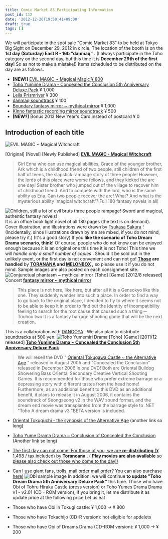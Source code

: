 ```yaml
---
title: Comic Market 83 Participating Information
post_id: 112
date: '2012-12-26T19:50:41+09:00'
draft: true
tags: []
---
```


We will participate in the spot sale "Comic Market 83" to be held at Tokyo Big Sight on December 29, 2012 in circle. The location of the booth is on the **1st day (Saturday) East R - 16b "danmaq"** . (I always participate in the Toho category on the second day, but this time it is **December 29th of the first day!** So as not to make a mistake!) Items scheduled to be distributed on the day are as follows.

*   **\[NEW!\]** [EVIL MAGIC ~ Magical Magic ¥ 800](https://danmaq.com/?p=1103)
*   [Toho Yumime Drama - Concealed the Conclusion 5th Anniversary Deluxe Pack](https://danmaq.com/!/thC/) ¥ 1,000
*   [Leila Prismriver](https://danmaq.com/!/leila/) ¥ 300
*   [danmaq soundtrack](https://danmaq.com/!/dst/) ¥ 100
*   [Boundary fantasy mirror ~ mythical mirror](http://kagaminer.in/) ¥ 1,000
*   [Kinno fantastic recording mirror soundtrack](http://kagaminer.in/) ¥ 500
*   **\[NEW?\]** Bonus 2013 New Year's Card instead of postcard ¥ 0

## Introduction of each title

![EVIL MAGIC ~ Magical Witchcraft](https://danmaq.com/wp-content/uploads/2012/11/em-229x300.jpg)

\[Original\] \[Novel\] \[Newly Published\] **[EVIL MAGIC - Magical Witchcraft](https://danmaq.com/?p=1103)**

> Girl Enna who can use magical abilities, Grace of the younger brother, Ark which is a childhood friend of two people, still children of the first half of teens, the slapstick rampage story of three people! However, the lords of this place were worse fellows, and they kicked the arc one day! Sister brother who jumped out of the village to recover him of childhood friend. And to compete with the lord, who is the same ability as Ena. Can two people recover the arc! What? And what is the mysterious ability 'magical witchcraft'? Full 180 fantasy novels in all!

![Children, still a lot of evil bruts three people rampage! Sword and magical, authentic fantasy novels!](https://danmaq.com/wp-content/uploads/2012/11/em_POP-300x300.png) It is an office book light novel of all 180 pages (the text is on demand). Cover illustration, and illustrations were drawn by [Tsukasa Sakura](http://dungeonmania.web.fc2.com/) ! (Incidentally, since Illustrations drawn by me are mixed, if you do not mind, please try it.) (It's a good story) If you **like the scenario of Toho Dream Drama scenario, think!** Of course, people who do not know can be enjoyed enough because it is an original one this time it is not Toho! This time we will _handle only a small number of copies_ . Should it be sold out in the unlikely event, or the first day is not convenient and can not go! **[Those](http://shop.melonbooks.co.jp/shop/detail/212001056182) are handled** by **[TORANANA](http://www.toranoana.jp/mailorder/article/04/0030/08/49/040030084948.html) and [MELONBOX](http://shop.melonbooks.co.jp/shop/detail/212001056182) ,** so please use it if you do not mind. Sample images are also posted on each consignment site. ![Conjunctual phantasm ~ mythical mirror](https://danmaq.com/wp-content/uploads/2012/11/thM_outside-300x296.jpg) \[Toho\] \[Game\] \[2012/8 released\] Concert **[fantasy mirror ~ mythical mirror](http://kagaminer.in/)**

> This place is not here, like here, but after all it is a Gensokyo like this one. They suddenly wander into such a place. In order to find a way to go back to the original place, I decided to fly to where it seems not to be able to keep it in order to find out the identity of incompatibility feeling to search for the root cause that caused such a thing ─ Touhou two It is a fantasy barrage shooting game that will be the next creation.

This is a collaboration with [DANGOYA](http://dangoya.moo.jp/) . We also plan to distribute soundtracks at 500 yen. ![Toho Yumemiri Drama](https://danmaq.com/wp-content/uploads/2012/11/c70-212x300.jpg) \[Toho\] \[Game\] \[2011/12 released\] **[Toho Yumime Drama ~ Concealed the Conclusion 5th Anniversary Deluxe Pack](https://danmaq.com/!/thC/)**

> We will resell the DVD " [Oriental Tokugawa Castle ~ the Alternative Age](https://danmaq.com/!/thA/) " released in August 2005 and "Concealed the Conclusion" released in December 2006 in one DVD! Both are Oriental Bulldog Showering Bass Oriental Secondary Creative Vertical Shooting Games. It is recommended for those who prefer extreme barrage or a depressing story with different tastes from the head home! Furthermore, as an additional benefit to this DVD as an additional benefit, it plans to release it in August 2006, it contains the soundtrack of Seongseong v2 in the WAV sound format, and the dream end movie was transplanted from the barrage style to .NET "Toho A dream drama v3 "BETA version is included.

*   [Oriental Tokuguchi - the synopsis of the Alternative Age](https://danmaq.com/!/thA/story.html) (another link so long)
*   [Toho Yume Drama Drama ~ Conclusion of Concealed the Conclusion](https://danmaq.com/!/thC/story.html) (Another link so long)
*   [The first day can not come! For those of you, we are **re-distributing** (¥ 1,498 / tax included) by **Toranoana** . ( **Play movies are also available** so please also check out those who come to the day!)](http://www.toranoana.jp/mailorder/article/04/0030/06/41/040030064180.html)
*   [Can I use giant fans, trolls, mail order mail order? You can also purchase here!](https://www1n.sppd.ne.jp/danmaq.com/e-danmaq/?type=cat&no=00001000005) ![Obi sample image](https://danmaq.com/wp-content/uploads/2012/11/cap_s.jpg) In addition, we will continue **to update "Toho Dream Drama 5th Anniversary Deluxe Pack"** this time. Those who have Obi of Tohru Hiraku Castle (press version) or Toho Yumes Drama Drama v1 - v2.01 (CD - ROM version), if you bring it, let me distribute it as update price at the following price Let us eat
    
*   Those who have Obi in Tokugi castle: ¥ 1,000 → ¥ 800
    
*   Those who have Tokachijo (CD-R version): not eligible for apdelets
*   Those who have Obi of Dreams Drama (CD-ROM version): ¥ 1,000 → ¥ 200

